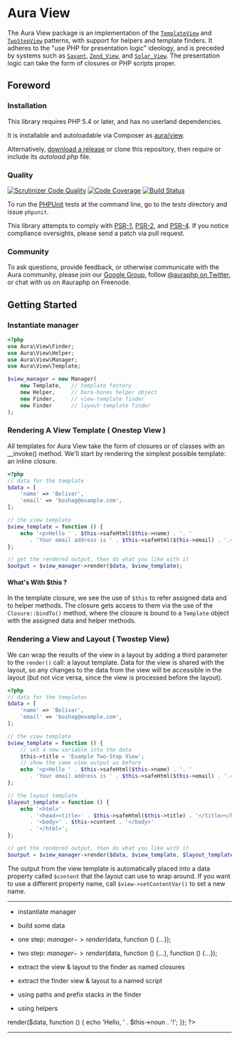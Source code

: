 # Aura View

The Aura View package is an implementation of the
[`TemplateView`](http://martinfowler.com/eaaCatalog/templateView.html) and 
[`TwoStepView`](http://martinfowler.com/eaaCatalog/twoStepView.html) patterns, 
with support for helpers and template finders. It adheres to the "use PHP for 
presentation logic" ideology, and is preceded by systems such as
[`Savant`](http://phpsavant.com),
[`Zend_View`](http://framework.zend.com/manual/en/zend.view.html), and
[`Solar_View`](http://solarphp.com/class/Solar_View).
The presentation logic can take the form of closures or PHP scripts proper.

## Foreword

### Installation

This library requires PHP 5.4 or later, and has no userland dependencies.

It is installable and autoloadable via Composer as [aura/view](https://packagist.org/packages/aura/view).

Alternatively, [download a release](https://github.com/auraphp/Aura.View/releases) or clone this repository, then require or include its _autoload.php_ file.

### Quality

[![Scrutinizer Code Quality](https://scrutinizer-ci.com/g/auraphp/Aura.View/badges/quality-score.png?s=82e59f35f779d7f5a2bdb87dea1d1842909674ef)](https://scrutinizer-ci.com/g/auraphp/Aura.View/)
[![Code Coverage](https://scrutinizer-ci.com/g/auraphp/Aura.View/badges/coverage.png?s=776e6c29a00984aea422f416fd90108a5f88ca87)](https://scrutinizer-ci.com/g/auraphp/Aura.View/)
[![Build Status](https://travis-ci.org/auraphp/Aura.View.png?branch=develop-2)](https://travis-ci.org/auraphp/Aura.View)

To run the [PHPUnit][] tests at the command line, go to the _tests_ directory and issue `phpunit`.

This library attempts to comply with [PSR-1][], [PSR-2][], and [PSR-4][]. If
you notice compliance oversights, please send a patch via pull request.

[PHPUnit]: http://phpunit.de/manual/
[PSR-1]: https://github.com/php-fig/fig-standards/blob/master/accepted/PSR-1-basic-coding-standard.md
[PSR-2]: https://github.com/php-fig/fig-standards/blob/master/accepted/PSR-2-coding-style-guide.md
[PSR-4]: https://github.com/php-fig/fig-standards/blob/master/accepted/PSR-4-autoloader.md

### Community

To ask questions, provide feedback, or otherwise communicate with the Aura community, please join our [Google Group](http://groups.google.com/group/auraphp), follow [@auraphp on Twitter](http://twitter.com/auraphp), or chat with us on #auraphp on Freenode.


## Getting Started

### Instantiate manager

```php
<?php
use Aura\View\Finder;
use Aura\View\Helper;
use Aura\View\Manager;
use Aura\View\Template;

$view_manager = new Manager(
    new Template,   // template factory
    new Helper,     // bare-bones helper object
    new Finder,     // view-template finder
    new Finder      // layout-template finder
);
```

### Rendering A View Template ( Onestep View )

All templates for Aura View take the form of closures or of classes with an
__invoke() method.  We'll start by rendering the simplest possible template:
an inline closure.

```php
<?php
// data for the template
$data = [
    'name' => 'Bolivar',
    'email' => 'boshag@example.com',
];

// the view template
$view_template = function () {
    echo '<p>Hello ' . $this->safeHtml($this->name) . '. '
       . 'Your email address is ' . $this->safeHtml($this->email) . '.</p>';
};

// get the rendered output, then do what you like with it
$output = $view_manager->render($data, $view_template);
```

#### What's With $this ?

In the template closure, we see the use of `$this` to refer assigned data
and to helper methods.  The closure gets access to them via the use of the
`Closure::bindTo()` method, where the closure is bound to a `Template` object
with the assigned data and helper methods.


### Rendering a View and Layout ( Twostep View)

We can wrap the results of the view in a layout by adding a third parameter
to the `render()` call: a layout template.  Data for the view is shared with
the layout, so any changes to the data from the view will be accessible in
the layout (but not vice versa, since the view is processed before the layout).

```php
<?php
// data for the templates
$data = [
    'name' => 'Bolivar',
    'email' => 'boshag@example.com',
];

// the view template
$view_template = function () {
    // set a new variable into the data
    $this->title = 'Example Two-Step View';
    // show the same view output as before
    echo '<p>Hello ' . $this->safeHtml($this->name) . '. '
       . 'Your email address is ' . $this->safeHtml($this->email) . '.</p>';
};

// the layout template
$layout_template = function () {
    echo '<html>'
       . '<head><title>' . $this->safeHtml($this->title) . '</title></head>'
       . '<body>' . $this->content . '</body>'
       . '</html>';
};

// get the rendered output, then do what you like with it
$output = $view_manager->render($data, $view_template, $layout_template);
```

The output from the view template is automatically placed into a data property
called `$content` that the layout can use to wrap around.  If you want to use
a different property name, call `$view->setContentVar()` to set a new name.


* * *

- instantiate manager

- build some data

- one step: $manager->render($data, function () {...});

- two step: $manager->render($data, function () {...}, function () {...});

- extract the view & layout to the finder as named closures

- extract the finder view & layout to a named script

- using paths and prefix stacks in the finder

- using helpers

<?php
$view->render($data, function () {
    echo 'Hello, ' . $this->noun . '!';
});

?>

* * * 
